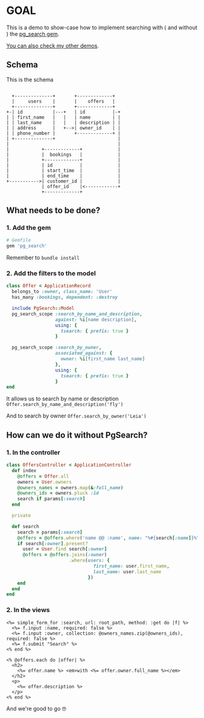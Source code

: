 # GOAL

This is a demo to show-case how to implement searching with ( and without ) the [pg_search gem](https://github.com/Casecommons/pg_search).

[You can also check my other demos](https://github.com/andrerferrer/dedemos/blob/master/README.md#ded%C3%A9mos).

## Schema
This is the schema

```

  +--------------+       +-------------+
  |     users    |       |    offers   |
  +--------------+       +-------------+
+-| id           |---+   | id          |-+
| | first_name   |   |   | name        | |
| | last_name    |   |   | description | |
| | address      |   +-->| owner_id    | |
| | phone_number |       +-------------+ |
| +--------------+                       |
|                                        |
|            +-------------+             |
|            |  bookings   |             |
|            +-------------+             |
|            | id          |             |
|            | start_time  |             |
|            | end_time    |             |
+----------->| customer_id |             |
             | offer_id    |<------------+
             +-------------+

```

## What needs to be done?

### 1. Add the gem
```ruby
# Gemfile
gem 'pg_search'
```

Remember to `bundle install`

### 2. Add the filters to the model
```ruby
class Offer < ApplicationRecord
  belongs_to :owner, class_name: 'User'
  has_many :bookings, dependent: :destroy

  include PgSearch::Model
  pg_search_scope :search_by_name_and_description,
                  against: %i[name description],
                  using: {
                    tsearch: { prefix: true }
                  }

  pg_search_scope :search_by_owner,
                  associated_against: {
                    owner: %i[first_name last_name]
                  },
                  using: {
                    tsearch: { prefix: true }
                  }
end
```
It allows us to search by name or description `Offer.search_by_name_and_description('fly')`

And to search by owner `Offer.search_by_owner('Leia')`

## How can we do it without PgSearch?
### 1. In the controller
```ruby
class OffersController < ApplicationController
  def index
    @offers = Offer.all
    owners = User.owners
    @owners_names = owners.map(&:full_name)
    @owners_ids = owners.pluck :id
    search if params[:search]
  end

  private

  def search
    search = params[:search]
    @offers = @offers.where('name @@ :name', name: "%#{search[:name]}%") if search[:name].present?
    if search[:owner].present?
      user = User.find search[:owner]
      @offers = @offers.joins(:owner)
                       .where(users: {
                                first_name: user.first_name,
                                last_name: user.last_name
                              })
    end
  end
end
```

### 2. In the views
```erb
<%= simple_form_for :search, url: root_path, method: :get do |f| %>
  <%= f.input :name, required: false %>
  <%= f.input :owner, collection: @owners_names.zip(@owners_ids), required: false %>
  <%= f.submit "Search" %>
<% end %>

<% @offers.each do |offer| %>
  <h2>
    <%= offer.name %> <em>with <%= offer.owner.full_name %></em>
  </h2>
  <p>
    <%= offer.description %>
  </p>
<% end %>
```

And we're good to go 🤓
